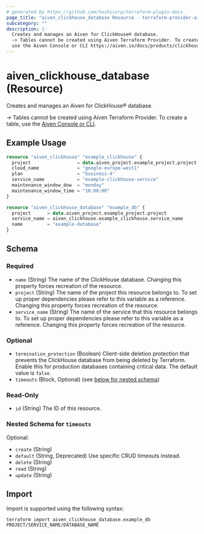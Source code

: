```yaml
---
# generated by https://github.com/hashicorp/terraform-plugin-docs
page_title: "aiven_clickhouse_database Resource - terraform-provider-aiven"
subcategory: ""
description: |-
  Creates and manages an Aiven for ClickHouse® database.
  -> Tables cannot be created using Aiven Terraform Provider. To create a table,
  use the Aiven Console or CLI https://aiven.io/docs/products/clickhouse/howto/manage-databases-tables#create-a-table.
---
```


# aiven_clickhouse_database (Resource)

Creates and manages an Aiven for ClickHouse® database.

-> Tables cannot be created using Aiven Terraform Provider. To create a table,
use the [Aiven Console or CLI](https://aiven.io/docs/products/clickhouse/howto/manage-databases-tables#create-a-table).

## Example Usage

```terraform
resource "aiven_clickhouse" "example_clickhouse" {
  project                 = data.aiven_project.example_project.project
  cloud_name              = "google-europe-west1"
  plan                    = "business-4"
  service_name            = "example-clickhouse-service"
  maintenance_window_dow  = "monday"
  maintenance_window_time = "10:00:00"
}

resource "aiven_clickhouse_database" "example_db" {
  project      = data.aiven_project.example_project.project
  service_name = aiven_clickhouse.example_clickhouse.service_name
  name         = "example-database"
}
```

<!-- schema generated by tfplugindocs -->
## Schema

### Required

- `name` (String) The name of the ClickHouse database. Changing this property forces recreation of the resource.
- `project` (String) The name of the project this resource belongs to. To set up proper dependencies please refer to this variable as a reference. Changing this property forces recreation of the resource.
- `service_name` (String) The name of the service that this resource belongs to. To set up proper dependencies please refer to this variable as a reference. Changing this property forces recreation of the resource.

### Optional

- `termination_protection` (Boolean) Client-side deletion protection that prevents the ClickHouse database from being deleted by Terraform. Enable this for production databases containing critical data. The default value is `false`.
- `timeouts` (Block, Optional) (see [below for nested schema](#nestedblock--timeouts))

### Read-Only

- `id` (String) The ID of this resource.

<a id="nestedblock--timeouts"></a>
### Nested Schema for `timeouts`

Optional:

- `create` (String)
- `default` (String, Deprecated) Use specific CRUD timeouts instead.
- `delete` (String)
- `read` (String)
- `update` (String)

## Import

Import is supported using the following syntax:

```shell
terraform import aiven_clickhouse_database.example_db PROJECT/SERVICE_NAME/DATABASE_NAME
```
